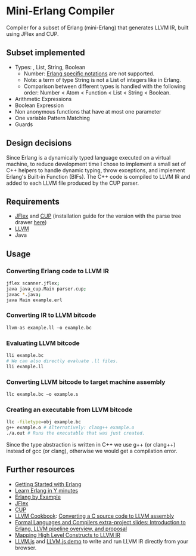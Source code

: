 # Mini-Erlang Compiler

Compiler for a subset of Erlang (mini-Erlang) that generates LLVM IR, built using JFlex and CUP.

## Subset implemented

- Types: , List, String, Boolean
  - Number: [Erlang specific notations](https://erlang.org/doc/reference_manual/data_types.html#number) are not supported.
  - Note: a term of type String is not a List of integers like in Erlang.
  - Comparison between different types is handled with the following order: Number < Atom < Function < List < String < Boolean.
- Arithmetic Expressions
- Boolean Expression
- Non anonymous functions that have at most one parameter
- One variable Pattern Matching
- Guards

## Design decisions

Since Erlang is a dynamically typed language executed on a virtual machine, to reduce development time I chose to implement a small set of C++ helpers to handle dynamic typing, throw exceptions, and implement Erlang's Built-in Function (BIFs). The C++ code is compiled to LLVM IR and added to each LLVM file produced by the CUP parser.

## Requirements

- [JFlex](https://jflex.de/) and [CUP](http://www2.cs.tum.edu/projects/cup/) (installation guide for the version with the parse tree drawer [here](https://www.skenz.it/compilers/install_linux_bash))
- [LLVM](https://llvm.org/docs/)
- Java

## Usage

### Converting Erlang code to LLVM IR

```bash
jflex scanner.jflex;
java java_cup.Main parser.cup;
javac *.java;
java Main example.erl
```

### Converting IR to LLVM bitcode

```bash
llvm-as example.ll –o example.bc
```

### Evaluating LLVM bitcode

```bash
lli example.bc
# We can also directly evaluate .ll files.
lli example.ll
```

### Converting LLVM bitcode to target machine assembly

```bash
llc example.bc –o example.s
```

### Creating an executable from LLVM bitcode

```bash
llc -filetype=obj example.bc
g++ example.o # Alternatively: clang++ example.o
./a.out # Runs the executable that was just created.
```

Since the type abstraction is written in C++ we use g++ (or clang++)
instead of gcc (or clang), otherwise we would get a compilation error.

## Further resources

- [Getting Started with Erlang](https://erlang.org/doc/getting_started/intro.html)
- [Learn Erlang in Y minutes](https://learnxinyminutes.com/docs/erlang/)
- [Erlang by Example](https://erlangbyexample.org/)
- [JFlex](https://jflex.de/)
- [CUP](http://www2.cs.tum.edu/projects/cup/)
- [LLVM Cookbook](https://subscription.packtpub.com/book/application_development/9781785285981): [Converting a C source code to LLVM assembly](https://subscription.packtpub.com/book/application_development/9781785285981/1/ch01lvl1sec12/-converting-a-c-source-code-to-llvm-assembly)
- [Formal Languages and Compilers extra-project slides: Introduction to Erlang, LLVM pipeline overview, and proposal](https://slides.com/enricocarraro/erlang)
- [Mapping High Level Constructs to LLVM IR](https://mapping-high-level-constructs-to-llvm-ir.readthedocs.io/)
- [LLVM.js](https://github.com/kripken/llvm.js) and [LLVM.js demo](https://kripken.github.io/llvm.js/demo.html) to write and run LLVM IR directly from your browser.
